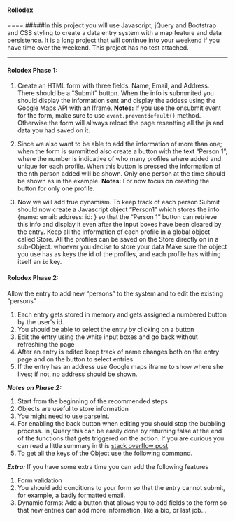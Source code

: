 #### Rollodex
====
#####In this project you will use Javascript, jQuery and Bootstrap and CSS styling to create a data entry system with a map feature and data persistence. It is a long project that will continue into your weekend if you have time over the weekend. This project has no test attached.

----

#### Rolodex Phase 1:

1. Create an HTML form with three fields: Name, Email, and Address. There should be a “Submit” button. When the info is submmited you should display the information sent and display the addess using the Google Maps API with an Iframe.
    **Notes:** If you use the onsubmit event for the form, make sure to use ```event.preventdefault()``` method. Otherwise the form will allways reload the page resentting all the js and data you had saved on it.

1. Since we also want to be able to add the information of more than one; when the form is summitted also create a button with the text “Person 1”; where the number is indicative of who many profiles where added and unique for each profile. When this button is pressed the information of the nth person added will be shown. Only one person at the time should be shown as in the example.
    **Notes:** For now focus on creating the button for only one profile.

4. Now we will add true dynamism. To keep track of each person Submit should now create a Javascript object “Person1” which stores the info {name:  email:  address:  id:  } so that the “Person 1” button can retrieve this info and display it even after the input boxes have been cleared by the entry. Keep all the information of each profile in a global object called Store. All the profiles can be saved on the Store directly on in a sub-Object. whoever you decise to store your data Make sure the object you use has as keys the id of the profiles, and each profile has withing itself an ```id``` key.

#### Rolodex Phase 2:

Allow the entry to add new “persons” to the system and to edit the existing “persons”

1. Each entry gets stored in memory and gets assigned a numbered button by the user's id.
2. You should be able to select the entry by clicking on a button
3. Edit the entry using the white input boxes and go back without refreshing the page
4. After an entry is edited keep track of name changes both on the entry page and on the button to select entries
5. If the entry has an address use Google maps iframe to show where she lives; if not, no address should be shown.

***Notes on Phase 2:***

1. Start from the beginning of the recommended steps
2. Objects are useful to store information
3. You might need to use parseInt.
4. For enabling the back button when editing you should stop the bubbling process. In jQuery this can be easily done by returning false at the end of the functions that gets triggered on the action. If you are curious you can read a little summary in this [stack overflow post](http://stackoverflow.com/questions/1357118/event-preventdefault-vs-return-false/#answers)
5. To get all the keys of the Object use the following command.

***Extra:***
If you have some extra time you can add the following features

1. Form validation
2. You should add conditions to your form so that the entry cannot submit, for example, a badly formatted email.
3. Dynamic forms: Add a button that allows you to add fields to the form so that new entries can add more information, like a bio, or last job…
